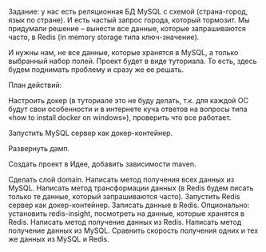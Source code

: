 Задание: у нас есть реляционная БД MySQL с схемой (страна-город, язык по стране). И есть частый запрос города, который тормозит. Мы придумали решение – вынести все данные, которые запрашиваются часто, в Redis (in memory storage типа ключ-значение).

И нужны нам, не все данные, которые хранятся в MySQL, а только выбранный набор полей. Проект будет в виде туториала. То есть, здесь будем поднимать проблему и сразу же ее решать.


План действий:

Настроить докер (в туториале это не буду делать, т.к. для каждой ОС будут свои особенности и в интернете куча ответов на вопросы типа «how to install docker on windows»), проверить что все работает.

Запустить MySQL сервер как докер-контейнер.

Развернуть дамп.

Создать проект в Идее, добавить зависимости maven.

Сделать слой domain.
Написать метод получения всех данных из MySQL.
Написать метод трансформации данных (в Redis будем писать только те данные, который запрашиваются часто).
Запустить Redis сервер как докер-контейнер.
Записать данные в Redis.
Опционально: установить redis-insight, посмотреть на данные, которые хранятся в Redis.
Написать метод получение данных из Redis.
Написать метод получение данных из MySQL.
Сравнить скорость получения одних и тех же данных из MySQL и Redis.
